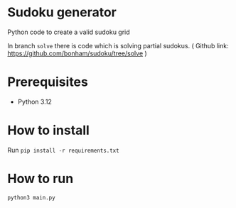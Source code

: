 # Sudoku generator

Python code to create a valid sudoku grid

In branch `solve` there is code which is solving partial sudokus. ( Github link: https://github.com/bonham/sudoku/tree/solve )

# Prerequisites

- Python 3.12

# How to install

Run `pip install -r requirements.txt`

# How to run

`python3 main.py`

